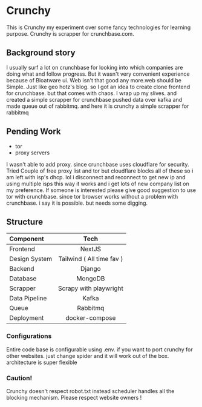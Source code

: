 
# Crunchy 

This is Crunchy my experiment over some fancy technologies for learning purpose. Crunchy is scrapper for crunchbase.com. 

## Background story
I usually surf a lot on crunchbase for looking into which companies are doing what and follow progress. But it wasn't very convenient experience because of Bloatware ui.  Web isn't that good any more.web should be Simple. Just like geo hotz's blog. so I got an idea to create clone frontend for crunchbase. but that comes with chaos. I wrap up my slives. and created a simple scrapper for crunchbase pushed data over kafka and made queue out of rabbitmq. and here it is crunchy a simple scrapper for rabbitmq


## Pending Work
* tor
* proxy servers

I wasn't able to add proxy. since crunchbase uses cloudflare for security. Tried Couple of free proxy list and tor but cloudflare blocks all of these so i am left with isp's dhcp. lol i disconnect and reconnect to get new ip and using multiple isps this way it works and i get lots of new company list on my preference. If someone is interested please give good suggestion to use tor with crunchbase. since tor browser works without a problem with crunchbase. i say it is possible. but needs some digging.

## Structure

| Component              |      Tech          |
| :-------------------- | :-----------------------: |
| Frontend  | NextJS |
| Design System  | Tailwind ( All time fav ) |
| Backend  | Django |
| Database | MongoDB |
| Scrapper |  Scrapy with playwright  |
| Data Pipeline |  Kafka  |
| Queue |  Rabbitmq  |
| Deployment |  docker-compose  |

### Configurations
Entire code base is configurable using .env. if you want to port crunchy for other websites. just change spider and it will work out of the box. architecture is super flexible

### Caution!
Crunchy doesn't respect robot.txt instead scheduler handles all the blocking mechanism. Please respect website owners !

